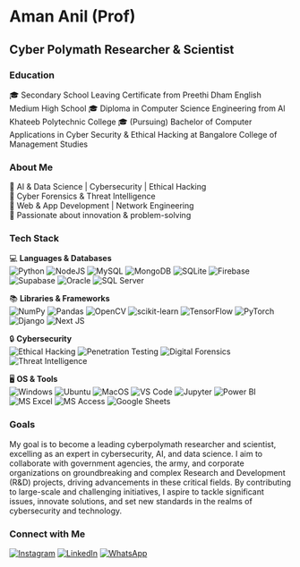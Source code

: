 # Aman Anil (Prof)

## Cyber Polymath Researcher & Scientist

### Education  
🎓 Secondary School Leaving Certificate from Preethi Dham English Medium High School
🎓 Diploma in Computer Science Engineering from Al Khateeb Polytechnic College
🎓 (Pursuing) Bachelor of Computer Applications in Cyber Security & Ethical Hacking at Bangalore College of Management Studies

### About Me  
🔹 AI & Data Science | Cybersecurity | Ethical Hacking  
🔹 Cyber Forensics & Threat Intelligence  
🔹 Web & App Development | Network Engineering  
🔹 Passionate about innovation & problem-solving  

### Tech Stack  
💻 **Languages & Databases**  
![Python](https://img.shields.io/badge/python-3670A0?style=for-the-badge&logo=python&logoColor=ffdd54) ![NodeJS](https://img.shields.io/badge/node.js-6DA55F?style=for-the-badge&logo=node.js&logoColor=white) ![MySQL](https://img.shields.io/badge/mysql-4479A1.svg?style=for-the-badge&logo=mysql&logoColor=white) ![MongoDB](https://img.shields.io/badge/MongoDB-%234ea94b.svg?style=for-the-badge&logo=mongodb&logoColor=white) ![SQLite](https://img.shields.io/badge/sqlite-%2307405e.svg?style=for-the-badge&logo=sqlite&logoColor=white) ![Firebase](https://img.shields.io/badge/firebase-%23039BE5.svg?style=for-the-badge&logo=firebase) ![Supabase](https://img.shields.io/badge/supabase-%233ECF8E.svg?style=for-the-badge&logo=supabase&logoColor=white) ![Oracle](https://img.shields.io/badge/oracle-%23F80000.svg?style=for-the-badge&logo=oracle&logoColor=white) ![SQL Server](https://img.shields.io/badge/sql_server-%234F5B93.svg?style=for-the-badge&logo=microsoftsqlserver&logoColor=white)  

📚 **Libraries & Frameworks**  
![NumPy](https://img.shields.io/badge/numpy-%23013243.svg?style=for-the-badge&logo=numpy&logoColor=white) ![Pandas](https://img.shields.io/badge/pandas-%23150458.svg?style=for-the-badge&logo=pandas&logoColor=white) ![OpenCV](https://img.shields.io/badge/opencv-%23white.svg?style=for-the-badge&logo=opencv&logoColor=white) ![scikit-learn](https://img.shields.io/badge/scikit--learn-%23F7931E.svg?style=for-the-badge&logo=scikit-learn&logoColor=white) ![TensorFlow](https://img.shields.io/badge/TensorFlow-%23FF6F00.svg?style=for-the-badge&logo=TensorFlow&logoColor=white) ![PyTorch](https://img.shields.io/badge/PyTorch-%23EE4C2C.svg?style=for-the-badge&logo=PyTorch&logoColor=white) ![Django](https://img.shields.io/badge/django-%23092E20.svg?style=for-the-badge&logo=django&logoColor=white) ![Next JS](https://img.shields.io/badge/Next-black?style=for-the-badge&logo=next.js&logoColor=white)  

🔒 **Cybersecurity**  
![Ethical Hacking](https://img.shields.io/badge/ethical_hacking-%2300A8FF.svg?style=for-the-badge&logo=ethical-hacking&logoColor=white) ![Penetration Testing](https://img.shields.io/badge/penetration_testing-%231E90FF.svg?style=for-the-badge&logo=security&logoColor=white) ![Digital Forensics](https://img.shields.io/badge/digital_forensics-%23FF6F00.svg?style=for-the-badge&logo=security&logoColor=white) ![Threat Intelligence](https://img.shields.io/badge/threat_intelligence-%232E8B57.svg?style=for-the-badge&logo=security&logoColor=white)  

🖥 **OS & Tools**  
![Windows](https://img.shields.io/badge/windows-%23009EFA.svg?style=for-the-badge&logo=windows&logoColor=white) ![Ubuntu](https://img.shields.io/badge/ubuntu-%230079D6.svg?style=for-the-badge&logo=ubuntu&logoColor=white) ![MacOS](https://img.shields.io/badge/macOS-%23000000.svg?style=for-the-badge&logo=apple&logoColor=white) ![VS Code](https://img.shields.io/badge/visual%20studio%20code-%23007ACC.svg?style=for-the-badge&logo=visual-studio-code&logoColor=white) ![Jupyter](https://img.shields.io/badge/jupyter-%23F37626.svg?style=for-the-badge&logo=jupyter&logoColor=white) ![Power BI](https://img.shields.io/badge/powerbi-%23F2C811.svg?style=for-the-badge&logo=powerbi&logoColor=black) ![MS Excel](https://img.shields.io/badge/MS_Excel-%2300A859.svg?style=for-the-badge&logo=microsoft-excel&logoColor=white) ![MS Access](https://img.shields.io/badge/MS_Access-%23A4373A.svg?style=for-the-badge&logo=microsoft-access&logoColor=white) ![Google Sheets](https://img.shields.io/badge/Google_Sheets-%2300A859.svg?style=for-the-badge&logo=googlesheets&logoColor=white) 

### Goals  
My goal is to become a leading cyberpolymath researcher and scientist, excelling as an expert in cybersecurity, AI, and data science. I aim to collaborate with government agencies, the army, and corporate organizations on groundbreaking and complex Research and Development (R&D) projects, driving advancements in these critical fields. By contributing to large-scale and challenging initiatives, I aspire to tackle significant issues, innovate solutions, and set new standards in the realms of cybersecurity and technology.  

### Connect with Me  
[![Instagram](https://img.shields.io/badge/Instagram-%23E4405F.svg?logo=Instagram&logoColor=white)](https://www.instagram.com/amananilofficial) [![LinkedIn](https://img.shields.io/badge/LinkedIn-%230077B5.svg?logo=linkedin&logoColor=white)](https://www.linkedin.com/in/amananilofficial)  [![WhatsApp](https://img.shields.io/badge/WhatsApp-25D366?logo=whatsapp&logoColor=white)](https://wa.me/+917892939127)  
